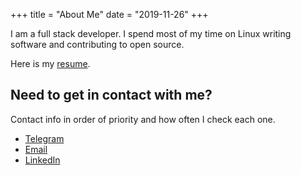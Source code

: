 +++
title = "About Me"
date = "2019-11-26"
+++

I am a full stack developer. I spend most of my time on Linux writing software
and contributing to open source.

Here is my [resume](https://github.com/codebam/resume/releases/latest/download/resume.pdf).

## Need to get in contact with me?

Contact info in order of priority and how often I check each one.

- [Telegram](https://t.me/seanbehan)
- [Email](mailto:seanwbehan@riseup.net)
- [LinkedIn](https://www.linkedin.com/in/sean-behan)
